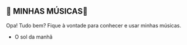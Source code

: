 ## 🎵 MINHAS MÚSICAS🎵

Opa! Tudo bem? Fique à vontade para conhecer e usar minhas músicas.

- O sol da manhã 
